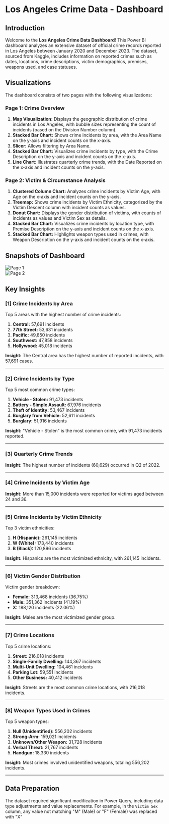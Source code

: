 # Los Angeles Crime Data - Dashboard

## Introduction

Welcome to the **Los Angeles Crime Data Dashboard**! This Power BI dashboard analyzes an extensive dataset of official crime records reported in Los Angeles between January 2020 and December 2023. The dataset, sourced from Kaggle, includes information on reported crimes such as dates, locations, crime descriptions, victim demographics, premises, weapons used, and case statuses.

## Visualizations

The dashboard consists of two pages with the following visualizations:

### Page 1: Crime Overview

1. **Map Visualization:** Displays the geographic distribution of crime incidents in Los Angeles, with bubble sizes representing the count of incidents (based on the Division Number column).
2. **Stacked Bar Chart:** Shows crime incidents by area, with the Area Name on the y-axis and incident counts on the x-axis.
3. **Slicer:** Allows filtering by Area Name.
4. **Stacked Bar Chart:** Visualizes crime incidents by type, with the Crime Description on the y-axis and incident counts on the x-axis.
5. **Line Chart:** Illustrates quarterly crime trends, with the Date Reported on the x-axis and incident counts on the y-axis.

### Page 2: Victim & Circumstance Analysis

1. **Clustered Column Chart:** Analyzes crime incidents by Victim Age, with Age on the x-axis and incident counts on the y-axis.
2. **Treemap:** Shows crime incidents by Victim Ethnicity, categorized by the Victim Descent column with incident counts as values.
3. **Donut Chart:** Displays the gender distribution of victims, with counts of incidents as values and Victim Sex as details.
4. **Stacked Bar Chart:** Visualizes crime incidents by location type, with Premise Description on the y-axis and incident counts on the x-axis.
5. **Stacked Bar Chart:** Highlights weapon types used in crimes, with Weapon Description on the y-axis and incident counts on the x-axis.

## Snapshots of Dashboard

![Page 1](https://github.com/user-attachments/assets/848660fe-ba89-4e50-b2d4-ae644e69eb7d)  
![Page 2](https://github.com/user-attachments/assets/032dabe7-2e50-491c-8e5e-009787066e77)

## Key Insights

### [1] Crime Incidents by Area

Top 5 areas with the highest number of crime incidents:  
1. **Central:** 57,691 incidents  
2. **77th Street:** 53,631 incidents  
3. **Pacific:** 49,850 incidents  
4. **Southwest:** 47,858 incidents  
5. **Hollywood:** 45,018 incidents  

**Insight:** The Central area has the highest number of reported incidents, with 57,691 cases.

---

### [2] Crime Incidents by Type

Top 5 most common crime types:  
1. **Vehicle - Stolen:** 91,473 incidents  
2. **Battery - Simple Assault:** 67,976 incidents  
3. **Theft of Identity:** 53,467 incidents  
4. **Burglary from Vehicle:** 52,611 incidents  
5. **Burglary:** 51,916 incidents  

**Insight:** "Vehicle - Stolen" is the most common crime, with 91,473 incidents reported.

---

### [3] Quarterly Crime Trends

**Insight:** The highest number of incidents (60,629) occurred in Q2 of 2022.

---

### [4] Crime Incidents by Victim Age

**Insight:** More than 15,000 incidents were reported for victims aged between 24 and 36.

---

### [5] Crime Incidents by Victim Ethnicity

Top 3 victim ethnicities:  
1. **H (Hispanic):** 261,145 incidents  
2. **W (White):** 173,440 incidents  
3. **B (Black):** 120,896 incidents  

**Insight:** Hispanics are the most victimized ethnicity, with 261,145 incidents.

---

### [6] Victim Gender Distribution

Victim gender breakdown:  
- **Female:** 313,468 incidents (36.75%)  
- **Male:** 351,362 incidents (41.19%)  
- **X:** 188,120 incidents (22.06%)  

**Insight:** Males are the most victimized gender group.

---

### [7] Crime Locations

Top 5 crime locations:  
1. **Street:** 216,018 incidents  
2. **Single-Family Dwelling:** 144,367 incidents  
3. **Multi-Unit Dwelling:** 104,461 incidents  
4. **Parking Lot:** 59,551 incidents  
5. **Other Business:** 40,412 incidents  

**Insight:** Streets are the most common crime locations, with 216,018 incidents.

---

### [8] Weapon Types Used in Crimes

Top 5 weapon types:  
1. **Null (Unidentified):** 556,202 incidents  
2. **Strong-Arm:** 159,021 incidents  
3. **Unknown/Other Weapon:** 31,728 incidents  
4. **Verbal Threat:** 21,767 incidents  
5. **Handgun:** 18,330 incidents  

**Insight:** Most crimes involved unidentified weapons, totaling 556,202 incidents.

---

## Data Preparation

The dataset required significant modification in Power Query, including data type adjustments and value replacements. For example, in the `Victim Sex` column, any value not matching "M" (Male) or "F" (Female) was replaced with "X"
